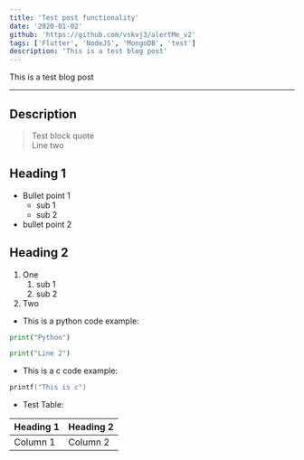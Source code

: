 ```yaml
---
title: 'Test post functionality'
date: '2020-01-02'
github: 'https://github.com/vskvj3/alertMe_v2'
tags: ['Flutter', 'NodeJS', 'MongoDB', 'test']
description: 'This is a test blog post'
---
```


This is a test blog post
***
## Description
> Test block quote\
> Line two

## Heading 1
- Bullet point 1
  - sub 1
  - sub 2
- bullet point 2

## Heading 2
1. One
   1. sub 1
   2. sub 2
2. Two

- This is a python code example:
```python
print("Python")

print("Line 2")
```

- This is a c code example:
```c
printf("This is c")
```


- Test Table:

|Heading 1|Heading 2|
|---------|---------|
|Column 1 | Column 2|

